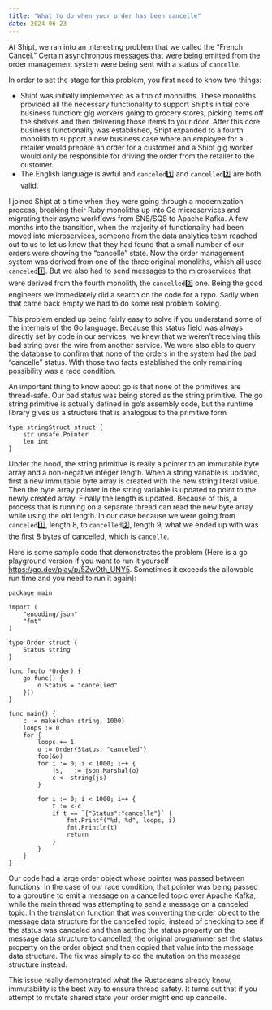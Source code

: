 ```yaml
---
title: "What to do when your order has been cancelle"
date: 2024-06-23
---
```


At Shipt, we ran into an interesting problem that we called the “French Cancel.”  Certain asynchronous messages that were being emitted from the order management system were being sent with a status of `cancelle`.

In order to set the stage for this problem, you first need to know two things:
- Shipt was initially implemented as a trio of monoliths.  These monoliths provided all the necessary functionality to support Shipt’s initial core business function: gig workers going to grocery stores, picking items off the shelves and then delivering those items to your door.  After this core business functionality was established, Shipt expanded to a fourth monolith to support a new business case where an employee for a retailer would prepare an order for a customer and a Shipt gig worker would only be responsible for driving the order from the retailer to the customer.
- The English language is awful and `canceled`1️⃣ and `cancelled`2️⃣ are both valid.

I joined Shipt at a time when they were going through a modernization process, breaking their Ruby monoliths up into Go microservices and migrating their async workflows from SNS/SQS to Apache Kafka.  A few months into the transition, when the majority of functionality had been moved into microservices, someone from the data analytics team reached out to us to let us know that they had found that a small number of our orders were showing the “cancelle” state.  Now the order management system was derived from one of the three original monoliths, which all used `canceled`1️⃣.  But we also had to send messages to the microservices that were derived from the fourth monolith, the `cancelled`2️⃣ one.  Being the good engineers we immediately did a search on the code for a typo.  Sadly when that came back empty we had to do some real problem solving.  

This problem ended up being fairly easy to solve if you understand some of the internals of the Go language.  Because this status field was always directly set by code in our services, we knew that we weren’t receiving this bad string over the wire from another service.  We were also able to query the database to confirm that none of the orders in the system had the bad “cancelle” status.  With those two facts established the only remaining possibility was a race condition.

An important thing to know about go is that none of the primitives are thread-safe.  Our bad status was being stored as the string primitive.  The go string primitive is actually defined in go’s assembly code, but the runtime library gives us a structure that is analogous to the primitive form
```
type stringStruct struct {
	str unsafe.Pointer
	len int
}
```

Under the hood, the string primitive is really a pointer to an immutable byte array and a non-negative integer length.  When a string variable is updated, first a new immutable byte array is created with the new string literal value.  Then the byte array pointer in the string variable is updated to point to the newly created array.  Finally the length is updated.  Because of this, a process that is running on a separate thread can read the new byte array while using the old length.  In our case because we were going from `canceled`1️⃣, length 8, to `cancelled`2️⃣, length 9, what we ended up with was the first 8 bytes of cancelled, which is `cancelle`.

Here is some sample code that demonstrates the problem
(Here is a go playground version if you want to run it yourself https://go.dev/play/p/5ZwOth_UNY5.  Sometimes it exceeds the allowable run time and you need to run it again):
```
package main

import (
	"encoding/json"
	"fmt"
)

type Order struct {
	Status string
}

func foo(o *Order) {
	go func() {
		o.Status = "cancelled"
	}()
}

func main() {
	c := make(chan string, 1000)
	loops := 0
	for {
		loops += 1
		o := Order{Status: "canceled"}
		foo(&o)
		for i := 0; i < 1000; i++ {
			js, _ := json.Marshal(o)
			c <- string(js)
		}

		for i := 0; i < 1000; i++ {
			t := <-c
			if t == `{"Status":"cancelle"}` {
				fmt.Printf("%d, %d", loops, i)
				fmt.Println(t)
				return
			}
		}
	}
}
```

Our code had a large order object whose pointer was passed between functions.  In the case of our race condition, that pointer was being passed to a goroutine to emit a message on a cancelled topic over Apache Kafka, while the main thread was attempting to send a message on a canceled topic.  In the translation function that was converting the order object to the message data structure for the cancelled topic, instead of checking to see if the status was canceled and then setting the status property on the message data structure to cancelled, the original programmer set the status property on the order object and then copied that value into the message data structure.  The fix was simply to do the mutation on the message structure instead.

This issue really demonstrated what the Rustaceans already know, immutability is the best way to ensure thread safety.  It turns out that if you attempt to mutate shared state your order might end up cancelle.
